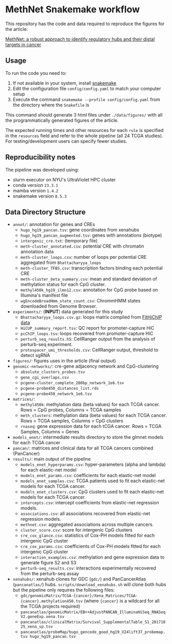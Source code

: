 # MethNet Snakemake workflow

This repository has the code and data required to reproduce the figures for the article:

[MethNet: a robust approach to identify regulatory hubs and their distal targets in cancer](https://doi.org/10.1101/2023.07.07.548142)

## Usage

To run the code you need to:

1. If not available in your system, install
   [snakemake](https://snakemake.readthedocs.io/en/stable/getting_started/installation.html)
2. Edit the configuration file `config/config.yaml` to match your computer setup
3. Execute the command `snakemake --profile config/config.yaml` from the directory where the `Snakefile` is

This command should generate 3 html files under `./data/figures/` with all the
programmatically generated figures of the article.

The expected running times and other resources for each `rule` is specified in the `resources` field 
and refer to the whole pipeline (all 24 TCGA studies). For testing/development users can specify fewer studies.

## Reproducibility notes

The pipeline was developed using:

- slurm executor on NYU's UltraViolet HPC cluster
- conda version `23.3.1`
- mamba version `1.4.2`
- snakemake version `8.5.3`

## Data Directory Structure

- `annot/`: annotation for genes and CREs
  + `hugo_hg19_pancan.tsv`: gene coordinates from xenahubs
  + `hugo_hg19_pancan_augmented.tsv`: genes with annotations (biotype)
  + `intergenic_cre.txt`: (temporary file)
  + `meth-cluster_annotated.csv`: potential CRE with chromatin annotation data
  + `meth-cluster_loops.csv`: number of loops per potential CRE aggregated from `Bhattacharyya_loops`
  + `meth-cluster_TFBS.csv`: transcription factors binding each potential CRE
  + `meth-cluster_beta_summary.csv`: mean and standard deviation of methylation status for each CpG cluster.
  + `methyl450k_hg19_ilmn12.csv`: annotation for CpG probe based on Illumina's manifest file
  + `wgEncodeBroadHmm_state_count.csv`: ChrommHMM states downloaded from Genome Browser.
- `experiments/`: (**INPUT**) data generated for this study
  + `Bhattacharyya_loops.csv.gz`: loops matrix compiled from [FitHiChIP data](https://doi.org/10.1038/s41467-019-11950-y)
  + `HiCUP_summary_report.tsv`: QC report for promoter-capture HiC
  + `pcChIP_loops.tsv`: loops recovered from promoter-capture HiC
  + `perturb_seq_results.h5`: CellRanger output from the analysis of perturb-seq experiment.
  + `protospacer_umi_thresholds.csv`: CellRanger output, threshold to detect sgRNA
- `figures/`: figures uses in the article (final output)
- `genomic-networks/`: cre-gene adjacency network and CpG-clustering
  + `absolute_clusters_probes.tsv`
  + `gene_cgi_overlaps.csv`
  + `pcgene-cluster_complete_200bp_network_1e6.tsv`
  + `pcgene-probe450_distances_list.rds`
  + `pcgene-probe450_network_1e6.tsv`
- `matrices/`:
  + `methyl450k`: methylation data (beta values) for each TCGA cancer. Rows = CpG probes, Columns = TCGA samples
  + `meth_clusters`: methylation data (beta values) for each TCGA cancer. Rows = TCGA samples, Columns = CpG clusters
  + `rnaseq`: gene expression data for each tCGA cancer. Rows = TCGA Samples, Columns = Genes
- `models_enet/`: intermediate results directory to store the glmnet models for each TCGA cancer
- `pancan/`: matrices and clinical data for all TCGA cancers combined (PanCancer)
- `results/`: main output of the pipeline
  + `models_enet_hyperparams.csv`: hyper-parameters (alpha and lambda) for each elastic-net model
  + `models_enet_params.csv`: coefficients for each elastic-net model
  + `models_enet_samples.csv`: TCGA patients used to fit each elastic-net models for each TCGA cancer.
  + `models_enet_clusters.csv`: CpG clusters used to fit each elastic-net models for each TCGA cancer.
  + `intercepts.csv`: intercept coefficients from elastic-net regression models.
  + `associations.csv`: all associations recovered from elastic-net regression models.
  + `methnet.csv`: aggregated associations across multiple cancers.
  + `cluster_score.csv`: score for intergenic CpG clusters
  + `cre_cox_glance.csv`: statistics of Cox-PH models fitted for each intergenic CpG cluster
  + `cre_cox_params.csv`: coefficients of Cox-PH models fitted for each intergenic CpG cluster
  + `interaction_examples.csv`: methylation and gene expression data to generate figure S2 and S3
  + `perturb-seq_results.csv`: interactions experimentally recovered from the perturb-seq assay
- `xenahubs/`: xenahub clones for GDC (`gdc/`) and PanCancerAtlas (`pancanatlas/`) hubs.
  `scripts/download_xenahubs.sh` will clone both hubs but the pipeline only requires the following files:
  + `gdc/genomicMatrix/TCGA-{cancer}/Xena_Matrices/TCGA-{cancer}.methylation450.tsv` (where `{cancer}` is a wildcard for all the TCGA projects required)
  + `pancanatlas/genomicMatrix/EB++AdjustPANCAN_IlluminaHiSeq_RNASeqV2.geneExp.xena.tsv`
  + `pancanatlas/clinicalMatrix/Survival_SupplementalTable_S1_20171025_xena_sp.tsv`
  + `pancanatlas/probeMap/hugo_gencode_good_hg19_V24lift37_probemap.tsv hugo_hg19_pancan.tsv`

